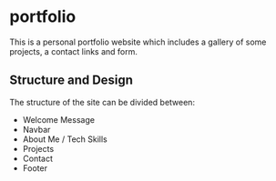 # portfolio

This is a personal portfolio website which includes a gallery of some projects, a contact links and form.

## Structure and Design

The structure of the site can be divided between:

-   Welcome Message
-   Navbar
-   About Me / Tech Skills
-   Projects
-   Contact
-   Footer
